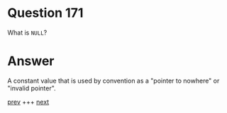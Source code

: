 
# Question 171



What is `NULL`?


# Answer



A constant value that is used by convention as a "pointer to nowhere" or "invalid pointer".


[prev](170.md) +++ [next](172.md)
